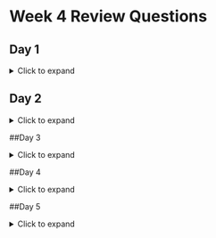 # Week 4 Review Questions

## Day 1

<details>

<summary> Click to expand </summary>

1. What are self-closing tags v. non-self-closing tags?

	- Self closing tags, in the context of html documents, are elements that can close by themselves. For example, ```<link/>``` would be a self closing tag, because it doesn't require you to create
	a ```</link>``` tag after it. In HTML5, even the / at the end of the self closing tag is optional, so you could have a self closing tag such as ```<link>``` be valid 
	
2. What are HTML attributes? What are some examples?

	- Attributes are things associated with an element that can have values. For example, ```<a href = "google.com">click me </a>```. The attribute in the ```<a></a>``` element is href, and 
	its value is "google.com"
	
3. What is tags make up the bare-bones structure of any HTML page?

	- ```<html></html>, <head></head>, and <body></body> ```
	
4. What are some basic HTML elements that we might use?
	
	- ```<h1></h1> through <h6></h6> for various sizes of headings ```
	
	- ```<ul></ul> and <ol></ol> for unordered and ordered lists, respectively ```
	
	- ```<img src = "imagesourcefile"> to insert images (self closing tag!), <a href = "url to webpage"> text that client see/would clikc</a> to insert links to other pages```
	
	- ```<div></div> basic block element, <span></span> basic inline element ```
	
5. What is the difference between inline and block elements? What are some examples?

	- Block elements span the entire width of the page, but you can adjust them to have specific widths and heights. An example of a block element is ```<div></div>```
	- Inline elements only take up as much space as required. You cannot adjust their width or height, and they can be inline with other elements by default. An example is ```<span></span>```
	
6. What are the 3 ways we can include CSS styling for our webpage?
	
	- Inline: adjust the styling of a specific element by including attributes directly inside the element. 
	- Internal: Define a ```<style></style>``` tag within the ```<head></head>``` tag where you define styling by tag, class, id, or style attribute
	- external: Essentially the same format as internal, however, instead of including the whole styling definitions within our html code, we define them in a separate file
	which we then link to in our html page. 
	
7. What tag and what 2 attributes for that tag are required to use external CSS?
	
	- ```<link rel = "stylesheet" href = "linktocssfile.css"> ``` (another self closing tag!)
	
8. What is the difference between class and id?
	
	- Mutliple elements can have the same class. Class is a convenient way for us to group similar elements together. This way, we can assign all elements of the same class a particular styling all at once
	- Only one element can have a certain ID at once; IDs are unique. We can then set the styling for that specific element using its id. ```#some-id { color:cyan}```
	
9. Can multiple elements have the same id?

	- No, IDs are unique. 
	
10. Can multiple elements have the same class?

	- Yes
	
11. What is the syntax for the class selector in CSS?

	- ``` .class-name {whatever styling you want} ```
	
12. What is the syntax for the id selector in CSS?

	- ```#id-name {styling stuff here} ```
	
13. What is the syntax for the tag name selector in CSS?

	- ```h1 {whatever styling}``` This will apply styling to all h1 tags, unless they have more specific styling defined elsewhere
	
14. What is the descendant selector in CSS? How does the idea of parent and child elements tie into this?

	- Allows you to specify the styling of child elements of an element with a certain ID.
	- An element can have other elements inside of it. These elements inside of the first element are children elements, and the original element is the parent element. 

15. How is CSS styling propagated? Do nested child elements inherit CSS properties from its parent?

	- CSS styling is propagated through parents to children elements. Nested children inherit CSS properties from its parent, unless more specific styling is applied.  
	
16. If we have 2 conflicting styles, what is the order of specificity in which they are resolved?

	- Whichever is defined last. So if we import a css file as our styling, but we later down in the html file define different styling for the same elements, then the later styling 
	will overwrite the earler css import. 
	
17. What 4 parts make up the CSS box model?

	- Content: What actually in the element
	- Padding: transparent area around the content
	- Border: Wraps around padding and content. Can have defined colors
	- Margin: Transparent area that wraps around the border. 
	
18. What are the `px`, `em`, and `rem` units?

	- These are different way to specify sizes for different parts of the box model
	- px: pixels
	- em: relative size based on pixel size of font-size of element
	- rem: similar to em, but relates to the font-size of the ***PARENT*** element instead
	
19. How does relative and absolute positioning in CSS work?

	- Relative positioning: allows us to move an element in relation to its 'natural' position within the page. 
	- Absolute positioning: allows us to move an element in relation to its parent elemenet. Parent element positioning should be set to relative. 
	
20. What are semantic elements and what are some examples?

	- This is an element that clearly defines its meaning to the browser. They behave just like div elements, but have different names so that its more clear what they are intended for. Analogous to 
	self commenting code for html. 
	- ```<article></article>, <aside></aside>, <footer></footer>, <header></header> ```
	
21. What is CSS grid used for? How would you describe how to use it?

	- CSS grid is used for organizing elements in an html document. Its a framework that provides us an easier way to organize our elements than trying to do it manually. 
	- We can specify the number of columns and rows, as well as their sizes and space between them, and then we can fill these grid spaces with element. 
	
22. What are the phases in the Maven build lifecycle?

	- Validate: Making sure all our dependencies are available and our pom.xml is valid
	- Compile: Compile our code into java bytecode
	- test: run any and all tests we've created
	- package: Places all our compiled code into a single .jar file
	- Integration test: runs any integration tests
	- Verify: Make sure all integration tests pass
	- install: Install our code into our local maven repository
	- Deploy: Upload our local maven repository to mvnrepository 

</details>

## Day 2

<details>

<summary> Click to expand </summary>


1. What does it mean for JavaScript to be dynamically typed?
	- It means that variables don't have a set type. You can assign var a = 1 on one line, and then later assign it a = "Hello", and the interpreter will allow this and handle it at runtime. 
	
2. Why is JavaScript called JavaScript?
	- As a marketing gimmick. At the time, Java was a very popular programming language, and the creater of JavaScript thought he could make his programming language more popular by associating it
	with Java, even though they have nothing to do with each other. 
	
3. Is JavaScript related to Java?
	- No. In name only. 
	
4. What are the 6 primary datatypes in JavaScript?
	- boolean
	- string
	- number
	- undefined
	- null
	- object 

</details>

##Day 3

<details>

<summary> Click to expand </summary>

1. What 3 types of functions are there?
	- Named functions: ```function myFunction() = {do things;}```
	- Anonymous functions: ```var myVar = function() {do things;}```
	- Arrow functions: ```let myArrowFunction = (input1, input2) => {do things;}```
	
2. What does it mean for functions to be first class citizens in JavaScript?
	- It means that functions can be...
		* Returned from a funcion
		* Assigned to a variable
		* Passed around as arguments
		
3. What variable scope does let and const add?
	- Block scope
	- Previously, there was only global and function scope. 
	
4. What is ECMAScript?
	- A standard for JavaScript. Contains specifications for what the langauge should have. Stands for European Computer Manufacturers Association. 
	
5. What version of ECMAScript was let and const added in?
	- ES6
	
6. What is function hoisting?
	- Function hoisting is a feature of JavaScript, in which all variable and function declarations and implementations are "hoisted" to the top of the JavaScript file. This allows you to declare 
	a variable or function ***After*** you have already used it. (from your perspective. In actuality, the JavaScript interpreter just takes that variable/function declarartion and brings it to
	the top of the file, before anything else actually uses it. That is what "hoisting" is). 
	
7. If I declare a `var` variable in a block inside a function, will it be block or function scoped?
	- Function scoped
	
8. If I declare a `let` or `const` variable in a block inside a function, will it be block or function scoped?
	- Block scoped
	
9. Why should we use let and const instead of var?
	- Because var variables cannot be block scoped. So for example, if you needed a temporary variable to run a for loop, you would need to use let instead of var, otherwise the var variable will
	persist after the for loop terminates. You could probably get away with this if you are careful, but it still has the ability to create a bug if a developer is careless. 
	
10. What is the difference between let and const?
	- Let essentially just lets you declare a variable that can be block scoped. Const is for creating a variable whose value will not change. Similar to the final keyword in Java. 
	
11. For a regular or anonymous function, where does the `this` keyword inside the function get its meaning from?
	- In regular and anonymous functions, "this" refers to whatever object is calling a particular function. For example, if person1.greet(), then the "this" keyword would refer to person1.
	
12. For an arrow function, where does the `this` keyword get its meaning from?
	- From whatever the scope of the arrow function is. Instead of refering to the "this" of the calling object, it will refer to the "this" of the scope in which the arrow function was defined. 
	
13. What are the 3 different ways of declaring strings in JS?
	- Sinle quotes ''
	- Double quotes ""
	- Template literals (for defining a string that you can fill with arguments) ``
		* Think back to project 0 where we fill in SQL statements from a template we define. Similar scenario here, but for strings in general, not specifically SQL statements. 
		
14. What is type coercion?
	- Type coercion refers to a feature in JavaScript where, if you are comparing two values that have different types, they will be "coerced" into the same type to be compared. 
	
15. What is the difference between `==` and `===`?
	- "==" is type coerced equals. So if 10=="10", then it will resolve to true, because "10" is coerced from a string to a number. 
	- "===" is ***NOT*** type coerced. So if 10==="10", then "10" will NOT be coerced into 10, and will instead be compared a string to a number, which will therefore return false. 
	
16. How are objects structured in JS? What do they contain? 
	- Objects are structured very similarly to how objects are structured in Java. However, you don't need a class definition to make objects out of, you can just make them on the fly. 
	- Created using JSON format (makes sense, because json stands for JavaScript Object Notation). 
	
17. How do you create an object using object literal syntax?
	- let object1 = {"property1" : "hello",
					"property2" : "World"}

</details>

##Day 4

<details>

<summary> Click to expand </summary>

1. What is the difference between a path parameter and query parameter for an HTTP request?
	- A path parameter is a required field within the URI for an endpoint. I.e, if you want to delete a client in our bank API, you need to specify which id they have. If you don't include this, you
	will get a 404 not found error.
	- A query parameter will look for optional arguments in a URI. For example, when we search a client's accounts between two fund arguments. 

2. What is the DOM?
	- Document Object Model. It is a standard for accessing documents. In particular to our case, it is the way we can instruct JavaScript to travel along our HTML elements and add, delete, or modify them. 
	
3. What is DOM manipulation?
	- DOM manipulation refers to altering, adding, or deleting elements in a DOM tree. In our case, different elements within our HTML document. 
	
4. What is the `document` object in JS?
	- Document refers to the HTML file itself. 
	
5. What is the syntax in JavaScript to create an element?
	- let div = document.createElement('div'); 
	
6. What three properties can we use to modify the content of an element?
	- textContent: returns the text content of the specified node and all its descendents. [W3 link](https://www.w3schools.com/jsref/prop_node_textcontent.asp)
	- innerText: returns the text content of the specified node and all its descendents, except style and script elements. [W3 link](https://www.w3schools.com/jsref/prop_node_innertext.asp)
	- innerHTML: returns the html content of an element. [W3 link](https://www.w3schools.com/jsref/prop_html_innerhtml.asp)
	
7. What function can we use to add an element to the DOM?
	- appendChild(whateverTheChildIsCalled)

8. Using `document.querySelector(...)`, how do you select an element with an id of `some-id`?
	- querySelector('#some-id')
		* # = id
		* . = class
		* plain = tag
		
9. What is another function that belongs to document besides querySelector that allows you to select an element by its id?
	- document.getElementById(some-id) 
	
10. Using `document.querySelectorAll(...)`, how do you select A LIST of elements with a class of `some-class`?
	- querySelectAll('#some-class')
	
11. What is another function that belongs to document besides querySelectorAll that allows you to select a list of elements by a className?
	- getElementsByClassName('className')
	
12. How do you set the attributes of an element using JS?
	- variableName.style.color = 'red'
	- variableName.href = 'url'
	
13. How do you modify the CSS styling of elements using JS, and how does the naming convention of the CSS properties differ within JS compared to styling in a .css file?
	- css style: div {color : red; text-align : center }. CSS looks similar to JSON format
	- JavaScript: variableName.color = 'red'; variableName.text-align = 'center'; JavaScript looks more like Java
	
14. How are arrays in JS different than in Java?
	- Arrays are not static. They can dynamically change in size. 
	
15. What 4 functions can we utilize to add and remove elements from a JS array?
	- appendChild()
	- insertBefore()
	- replaceChild()
	- remove()
	- removeChild()
	
16. What is an event?
	- An event is something that the user does on the webpage, such as clicking a button 
	
17. What is an event listener?
	- An event listener is a special function that will call an additional method whenever an event, such as clicking a button, happens.
	
18. What is the syntax for adding an event listener to an element?
	- variableNameOfElementWeWantToListenOn.addEventListener('theEvent', theMethodWeWantToCall);
	
19. Using the idea of adding an event listener to an element, how would you be able to print to the console the message, "button clicked" whenever you click on a button?
	- button.addEventListener('click', printButtonClicked);

</details>

##Day 5

<details>

<summary> Click to expand </summary>

1. What is a "callback" function?
	- A function that is passed as an argument to another function. It is then invoked by the outer function in order to perform some action. 
	
2. What is the purpose of the JavaScript event loop?
	- To provide the illusion of multithreaded operation. Allows for multiple things to be happening at once, without having to wait for a single operation to complete from beginning to end first. 
	Very useful for web applications where responsivness is highly valued. 
	
3. What is the callback queue?
	- A queue of callback functions that are slated to be executed. This is what allows JavaScript to maintain the illusion of multithreaded operation. 
	
4. What is the fetch API?
	- An API within JavaScript that allows JavaScript to send HTTP requests and receive HTTP responses
	
5. What does the `fetch(...)` function return? (hint: starts with a P)
	- It returns a promise
	
6. What are promises in JS?
	- Just ripping this straight off [some website](https://developer.mozilla.org/en-US/docs/Web/JavaScript/Reference/Global_Objects/Promise) because it explains it really well: A Promise is a
	proxy for a value not necessarily known when the promise is created. It allows you to associate handlers with an asynchronous action's eventual success value or failure reason. 
	
7. What 2 states can a promise that is pending transition to?
	- fulfilled: operation completed successfully
	- rejected: something went wrong

8. How does .then(...) and .catch(...) work with these two states in handling a promise?
	- .then(){} handles what happens when a promise is fulfilled, i.e. completed successfully.
	- .catch(){} handles what happens when a promise is rejected, and otherwise acts as a traditional catch block would. 
	
9. How does async-await, another way to deal with promises, work?
	- It essentially does the same thing, but allows us to structure our JS code in a more traditional try...catch block fashion. You must declare any function that uses await within it as an
	async function. 

</details>